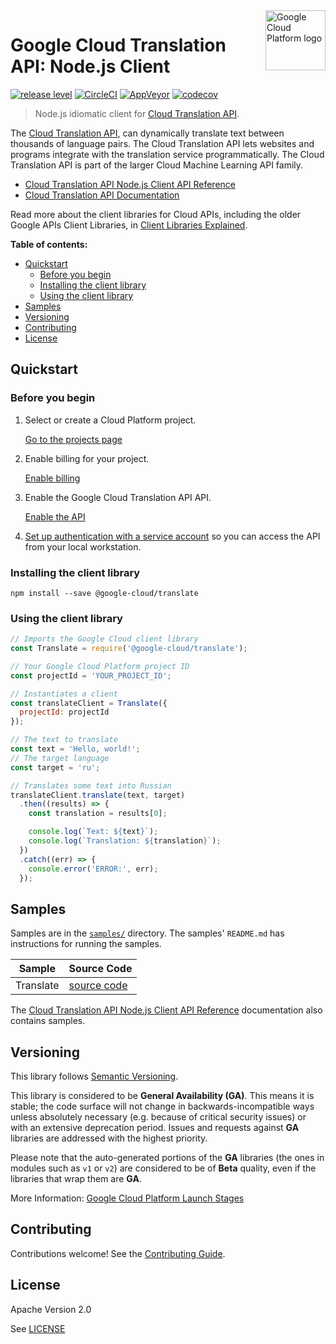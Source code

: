 <img src="https://avatars2.githubusercontent.com/u/2810941?v=3&s=96" alt="Google Cloud Platform logo" title="Google Cloud Platform" align="right" height="96" width="96"/>

# Google Cloud Translation API: Node.js Client

[![release level](https://img.shields.io/badge/release%20level-general%20availability%20%28GA%29-brightgreen.svg?style&#x3D;flat)](https://cloud.google.com/terms/launch-stages)
[![CircleCI](https://img.shields.io/circleci/project/github/googlecloudplatform/google-cloud-node.svg?style=flat)](https://circleci.com/gh/googlecloudplatform/google-cloud-node)
[![AppVeyor](https://ci.appveyor.com/api/projects/status/github/googlecloudplatform/google-cloud-node?branch=master&svg=true)](https://ci.appveyor.com/project/googlecloudplatform/google-cloud-node)
[![codecov](https://img.shields.io/codecov/c/github/googlecloudplatform/google-cloud-node/master.svg?style=flat)](https://codecov.io/gh/googlecloudplatform/google-cloud-node)

> Node.js idiomatic client for [Cloud Translation API][product-docs].

The [Cloud Translation API](https://cloud.google.com/translate/docs), can dynamically translate text between thousands of language pairs. The Cloud Translation API lets websites and programs integrate with the translation service programmatically. The Cloud Translation API is part of the larger Cloud Machine Learning API family.

* [Cloud Translation API Node.js Client API Reference][client-docs]
* [Cloud Translation API Documentation][product-docs]

Read more about the client libraries for Cloud APIs, including the older
Google APIs Client Libraries, in [Client Libraries Explained][explained].

[explained]: https://cloud.google.com/apis/docs/client-libraries-explained

**Table of contents:**

* [Quickstart](#quickstart)
  * [Before you begin](#before-you-begin)
  * [Installing the client library](#installing-the-client-library)
  * [Using the client library](#using-the-client-library)
* [Samples](#samples)
* [Versioning](#versioning)
* [Contributing](#contributing)
* [License](#license)

## Quickstart

### Before you begin

1.  Select or create a Cloud Platform project.

    [Go to the projects page][projects]

1.  Enable billing for your project.

    [Enable billing][billing]

1.  Enable the Google Cloud Translation API API.

    [Enable the API][enable_api]

1.  [Set up authentication with a service account][auth] so you can access the
    API from your local workstation.

[projects]: https://console.cloud.google.com/project
[billing]: https://support.google.com/cloud/answer/6293499#enable-billing
[enable_api]: https://console.cloud.google.com/flows/enableapi?apiid=translate.googleapis.com
[auth]: https://cloud.google.com/docs/authentication/getting-started

### Installing the client library

    npm install --save @google-cloud/translate

### Using the client library

```javascript
// Imports the Google Cloud client library
const Translate = require('@google-cloud/translate');

// Your Google Cloud Platform project ID
const projectId = 'YOUR_PROJECT_ID';

// Instantiates a client
const translateClient = Translate({
  projectId: projectId
});

// The text to translate
const text = 'Hello, world!';
// The target language
const target = 'ru';

// Translates some text into Russian
translateClient.translate(text, target)
  .then((results) => {
    const translation = results[0];

    console.log(`Text: ${text}`);
    console.log(`Translation: ${translation}`);
  })
  .catch((err) => {
    console.error('ERROR:', err);
  });
```

## Samples

Samples are in the [`samples/`](https://github.com/blob/master/samples) directory. The samples' `README.md`
has instructions for running the samples.

| Sample                      | Source Code                       |
| --------------------------- | --------------------------------- |
| Translate | [source code](https://github.com/googlecloudplatform/google-cloud-node/blob/master/samples/translate.js) |

The [Cloud Translation API Node.js Client API Reference][client-docs] documentation
also contains samples.

## Versioning

This library follows [Semantic Versioning](http://semver.org/).

This library is considered to be **General Availability (GA)**. This means it
is stable; the code surface will not change in backwards-incompatible ways
unless absolutely necessary (e.g. because of critical security issues) or with
an extensive deprecation period. Issues and requests against **GA** libraries
are addressed with the highest priority.

Please note that the auto-generated portions of the **GA** libraries (the ones
in modules such as `v1` or `v2`) are considered to be of **Beta** quality, even
if the libraries that wrap them are **GA**.

More Information: [Google Cloud Platform Launch Stages][launch_stages]

[launch_stages]: https://cloud.google.com/terms/launch-stages

## Contributing

Contributions welcome! See the [Contributing Guide](.github/CONTRIBUTING.md).

## License

Apache Version 2.0

See [LICENSE](LICENSE)

[client-docs]: https://cloud.google.com/nodejs/docs/reference/translate/latest/
[product-docs]: https://cloud.google.com/translate/docs
